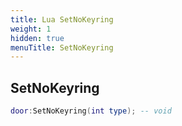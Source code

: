 ```yaml
---
title: Lua SetNoKeyring
weight: 1
hidden: true
menuTitle: SetNoKeyring
---
```

## SetNoKeyring
```lua
door:SetNoKeyring(int type); -- void
```